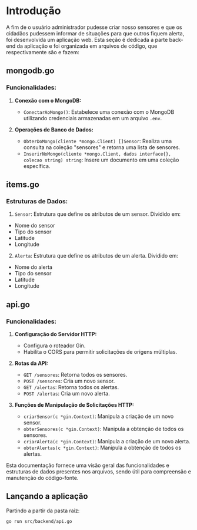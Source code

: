 # Introdução

A fim de o usuário administrador pudesse criar nosso sensores e que os cidadãos pudessem informar de situações para que outros fiquem alerta, foi desenvolvida um aplicação web. Esta seção é dedicada a parte back-end da aplicação e foi organizada em arquivos de código, que respectivamente são e fazem:

## mongodb.go

### Funcionalidades:
1. **Conexão com o MongoDB:**
   - `ConectarAoMongo()`: Estabelece uma conexão com o MongoDB utilizando credenciais armazenadas em um arquivo `.env`.

2. **Operações de Banco de Dados:**
   - `ObterDoMongo(cliente *mongo.Client) []Sensor`: Realiza uma consulta na coleção "sensores" e retorna uma lista de sensores.
   - `InserirNoMongo(cliente *mongo.Client, dados interface{}, colecao string) string`: Insere um documento em uma coleção específica.

## items.go

### Estruturas de Dados:
1. `Sensor`: Estrutura que define os atributos de um sensor. Dividido em:
- Nome do sensor
- Tipo do sensor
- Latitude
- Longitude
2. `Alerta`: Estrutura que define os atributos de um alerta.  Dividido em:
- Nome do alerta
- Tipo do sensor
- Latitude
- Longitude

## api.go

### Funcionalidades:
1. **Configuração do Servidor HTTP:**
   - Configura o roteador Gin.
   - Habilita o CORS para permitir solicitações de origens múltiplas.

2. **Rotas da API:**
   - `GET /sensores`: Retorna todos os sensores.
   - `POST /sensores`: Cria um novo sensor.
   - `GET /alertas`: Retorna todos os alertas.
   - `POST /alertas`: Cria um novo alerta.

3. **Funções de Manipulação de Solicitações HTTP:**
   - `criarSensor(c *gin.Context)`: Manipula a criação de um novo sensor.
   - `obterSensores(c *gin.Context)`: Manipula a obtenção de todos os sensores.
   - `criarAlerta(c *gin.Context)`: Manipula a criação de um novo alerta.
   - `obterAlertas(c *gin.Context)`: Manipula a obtenção de todos os alertas.

Esta documentação fornece uma visão geral das funcionalidades e estruturas de dados presentes nos arquivos, sendo útil para compreensão e manutenção do código-fonte.


## Lançando a aplicação
Partindo a partir da pasta raiz:
```
go run src/backend/api.go
```
